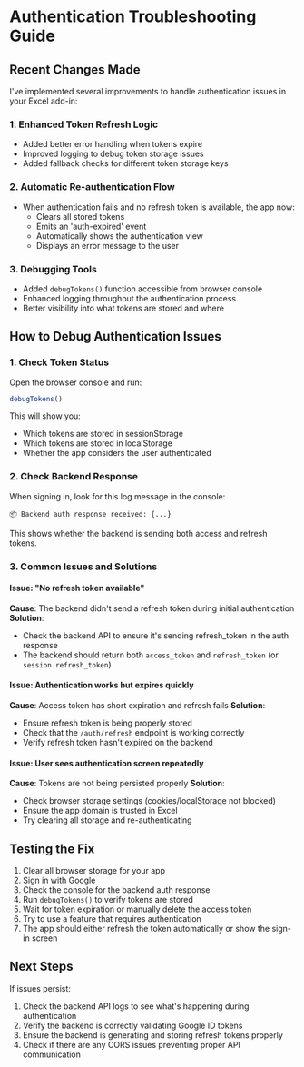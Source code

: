 # Authentication Troubleshooting Guide

## Recent Changes Made

I've implemented several improvements to handle authentication issues in your Excel add-in:

### 1. Enhanced Token Refresh Logic
- Added better error handling when tokens expire
- Improved logging to debug token storage issues
- Added fallback checks for different token storage keys

### 2. Automatic Re-authentication Flow
- When authentication fails and no refresh token is available, the app now:
  - Clears all stored tokens
  - Emits an 'auth-expired' event
  - Automatically shows the authentication view
  - Displays an error message to the user

### 3. Debugging Tools
- Added `debugTokens()` function accessible from browser console
- Enhanced logging throughout the authentication process
- Better visibility into what tokens are stored and where

## How to Debug Authentication Issues

### 1. Check Token Status
Open the browser console and run:
```javascript
debugTokens()
```

This will show you:
- Which tokens are stored in sessionStorage
- Which tokens are stored in localStorage
- Whether the app considers the user authenticated

### 2. Check Backend Response
When signing in, look for this log message in the console:
```
📦 Backend auth response received: {...}
```

This shows whether the backend is sending both access and refresh tokens.

### 3. Common Issues and Solutions

#### Issue: "No refresh token available"
**Cause**: The backend didn't send a refresh token during initial authentication
**Solution**: 
- Check the backend API to ensure it's sending refresh_token in the auth response
- The backend should return both `access_token` and `refresh_token` (or `session.refresh_token`)

#### Issue: Authentication works but expires quickly
**Cause**: Access token has short expiration and refresh fails
**Solution**: 
- Ensure refresh token is being properly stored
- Check that the `/auth/refresh` endpoint is working correctly
- Verify refresh token hasn't expired on the backend

#### Issue: User sees authentication screen repeatedly
**Cause**: Tokens are not being persisted properly
**Solution**: 
- Check browser storage settings (cookies/localStorage not blocked)
- Ensure the app domain is trusted in Excel
- Try clearing all storage and re-authenticating

## Testing the Fix

1. Clear all browser storage for your app
2. Sign in with Google
3. Check the console for the backend auth response
4. Run `debugTokens()` to verify tokens are stored
5. Wait for token expiration or manually delete the access token
6. Try to use a feature that requires authentication
7. The app should either refresh the token automatically or show the sign-in screen

## Next Steps

If issues persist:
1. Check the backend API logs to see what's happening during authentication
2. Verify the backend is correctly validating Google ID tokens
3. Ensure the backend is generating and storing refresh tokens properly
4. Check if there are any CORS issues preventing proper API communication


